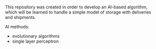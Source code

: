 This repository was created in order to develop an AI-based algorithm, which will be learned to handle a simple model of storage with deliveries and shipments. 

AI methods:
+ evolutionary algorithms
+ single layer perceptron   
